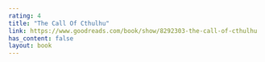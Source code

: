 ```yaml
---
rating: 4
title: "The Call Of Cthulhu"
link: https://www.goodreads.com/book/show/8292303-the-call-of-cthulhu
has_content: false
layout: book
---
```

